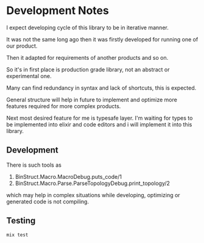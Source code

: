 # Development Notes

I expect developing cycle of this library to be in iterative manner. 

It was not the same long ago then it was firstly developed for running one of our product.

Then it adapted for requirements of another products and so on.

So it's in first place is production grade library, not an abstract or experimental one. 

Many can find redundancy in syntax and lack of shortcuts, this is expected. 

General structure will help in future to implement and optimize more features required for more complex products.

Next most desired feature for me is typesafe layer. 
I'm waiting for types to be implemented into elixir and code editors and i will implement it into this library.

## Development

There is such tools as

  1. BinStruct.Macro.MacroDebug.puts_code/1
  2. BinStruct.Macro.Parse.ParseTopologyDebug.print_topology/2

which may help in complex situations while developing, optimizing or generated code is not compiling.

## Testing

```sh
mix test
```
